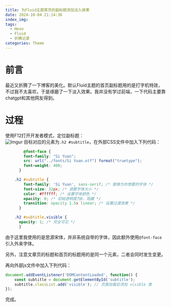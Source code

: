 ```yaml
---
title: 为Fluid主题首页的副标题添加淡入效果
date: 2024-10-04 21:14:36
index_img:
tags:
  - Hexo
  - Fluid
  - 折腾记录
categories: Theme
---
```


# 前言

最近又折腾了一下博客的美化。默认Fluid主题的首页副标题用的是打字机特效，不过我不太喜欢，于是琢磨了一下淡入效果。我并没有学过前端，一下代码主要靠chatgpt和其他网友得到。

# 过程
使用F12打开开发者模式，定位副标题：  
![Imgur](https://i.imgur.com/mgjRfJ2.jpg)
目标对应的元素为`.h2 #subtitle`，在外部CSS文件中加入下列代码：

```css
        @font-face {
        font-family: "Si Yuan";
        src: url("../fonts/Si Yuan.otf") format("truetype");
        font-weight: 400;
      }

    .h2 #subtitle {
        font-family: 'Si Yuan', sans-serif; /* 替换为你想要的字体 */
        font-size: 32px; /* 调整字体大小 */
        color: #ffffff; /* 设置字体颜色 */
        opacity: 0; /* 初始透明度为0，隐藏 */
        transition: opacity 1.5s linear; /* 设置过渡效果 */
      }

    .h2 #subtitle.visible {
      opacity: 1; /* 完全可见 */
      }
 ```
由于这里我使用的是思源宋体，并非系统自带的字体，因此额外使用`@font-face`引入外来字体。

另外，注意文章页的标题和首页的标题用的是同一个元素，二者会同时发生变更。

再向外部js文件中加入下列代码：
```js
document.addEventListener('DOMContentLoaded', function() {
    const subtitle = document.getElementById('subtitle');
    subtitle.classList.add('visible'); // 页面加载后添加 visible 类
});
```
完成。